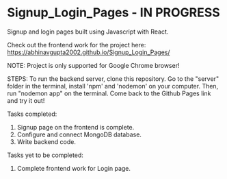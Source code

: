 # Signup_Login_Pages - IN PROGRESS
Signup and login pages built using Javascript with React.

Check out the frontend work for the project here: https://abhinavgupta2002.github.io/Signup_Login_Pages/

NOTE: Project is only supported for Google Chrome browser!

STEPS: To run the backend server, clone this repository. Go to the "server" folder in the terminal, install 'npm' and 'nodemon' on your computer. Then, run "nodemon app" on the terminal. Come back to the Github Pages link and try it out!


Tasks completed:

1. Signup page on the frontend is complete.
2. Configure and connect MongoDB database.
3. Write backend code.

Tasks yet to be completed:

1. Complete frontend work for Login page.
